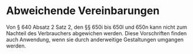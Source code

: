 # Abweichende Vereinbarungen

Von § 640 Absatz 2 Satz 2, den §§ 650i bis 650l und 650n kann nicht zum Nachteil des Verbrauchers abgewichen werden. Diese Vorschriften finden auch Anwendung, wenn sie durch anderweitige Gestaltungen umgangen werden. 

